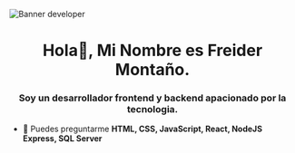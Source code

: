 ![Banner developer](img/https://blog.imarticus.org/wp-content/uploads/2021/12/bwgg.gif)

<h1 align="center">Hola👋, Mi Nombre es Freider Montaño.</h1>
<h3 align="center">Soy un desarrollador frontend y backend apacionado por la tecnologia.</h3>

- 💬 Puedes preguntarme **HTML, CSS, JavaScript, React, NodeJS Express, SQL Server**

